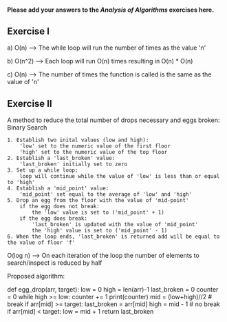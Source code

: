 #### Please add your answers to the ***Analysis of  Algorithms*** exercises here.

## Exercise I

a) O(n) --> The while loop will run the number of times as the value 'n'


b) O(n^2) --> Each loop will run O(n) times resulting in O(n) * O(n)


c) O(n) --> The number of times the function is called is the same as the value of 'n'

## Exercise II

A method to reduce the total number of drops necessary and eggs broken: Binary Search

    1. Establish two inital values (low and high):
        'low' set to the numeric value of the first floor
        'high' set to the numeric value of the top floor
    2. Establish a 'last_broken' value:
        'last_broken' initially set to zero
    3. Set up a while loop:
        loop will continue while the value of 'low' is less than or equal to 'high'
    4. Establish a 'mid_point' value:
        'mid_point' set equal to the average of 'low' and 'high'
    5. Drop an egg from the floor with the value of 'mid-point'
        if the egg does not break:
            the 'low' value is set to ('mid_point' + 1)
        if the egg does break:
            'last_broken' is updated with the value of 'mid_point'
            the 'high' value is set to ('mid_point' - 1)
    6. When the loop ends, 'last_broken' is returned add will be equal to the value of floor 'f'

O(log n) --> On each iteration of the loop the number of elements to search/inspect is reduced by half


Proposed algorithm:

def egg_drop(arr, target):
  low = 0
  high = len(arr)-1
  last_broken = 0
  counter = 0
  while high >= low:
    counter += 1
    print(counter)
    mid = (low+high)//2
    # break
    if arr[mid] >= target:
      last_broken = arr[mid]
      high = mid - 1
    # no break
    if arr[mid] < target:
      low = mid + 1
  return last_broken